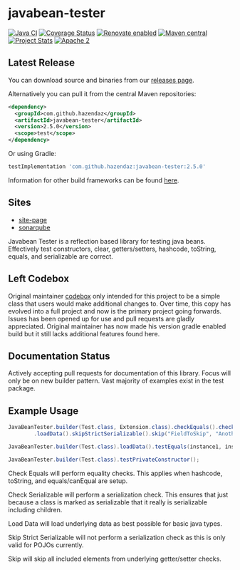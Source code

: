# javabean-tester

[![Java CI](https://github.com/hazendaz/javabean-tester/workflows/Java%20CI/badge.svg)](https://github.com/hazendaz/javabean-tester/workflows/Java%20CI)
[![Coverage Status](https://coveralls.io/repos/hazendaz/javabean-tester/badge.svg?branch=master&service=github)](https://coveralls.io/github/hazendaz/javabean-tester?branch=master)
[![Renovate enabled](https://img.shields.io/badge/renovate-enabled-brightgreen.svg)](https://renovatebot.com/)
[![Maven central](https://maven-badges.herokuapp.com/maven-central/com.github.hazendaz/javabean-tester/badge.svg)](https://maven-badges.herokuapp.com/maven-central/com.github.hazendaz/javabean-tester)
[![Project Stats](https://www.openhub.net/p/javabean-tester/widgets/project_thin_badge.gif)](https://www.openhub.net/p/javabean-tester)
[![Apache 2](http://img.shields.io/badge/license-Apache%202-blue.svg)](http://www.apache.org/licenses/LICENSE-2.0)

## Latest Release

You can download source and binaries from our [releases page](https://github.com/hazendaz/javabean-tester/releases).

Alternatively you can pull it from the central Maven repositories:

```xml
<dependency>
  <groupId>com.github.hazendaz</groupId>
  <artifactId>javabean-tester</artifactId>
  <version>2.5.0</version>
  <scope>test</scope>
</dependency>
```

Or using Gradle:

```groovy
testImplementation 'com.github.hazendaz:javabean-tester:2.5.0'
```

Information for other build frameworks can be found [here](http://hazendaz.github.io/javabean-tester/dependency-info.html).

## Sites

* [site-page](http://hazendaz.github.io/javabean-tester/)
* [sonarqube](https://sonarqube.com/dashboard/index?id=com.github.hazendaz:javabean-tester)

Javabean Tester is a reflection based library for testing java beans.  Effectively test constructors, clear, getters/setters, hashcode, toString, equals, and serializable are correct.

## Left Codebox

Original maintainer [codebox](https://github.com/codebox) only intended for this project to be a simple class that users would make additional
changes to.  Over time, this copy has evolved into a full project and now is the primary project going forwards.  Issues has been opened up
for use and pull requests are gladly appreciated.  Original maintainer has now made his version gradle enabled build but it still lacks additional features found here.

## Documentation Status

Actively accepting pull requests for documentation of this library.  Focus will only be on new builder pattern.  Vast majority of examples exist in the test package.

## Example Usage

```java
JavaBeanTester.builder(Test.class, Extension.class).checkEquals().checkSerializable()
        .loadData().skipStrictSerializable().skip("FieldToSkip", "AnotherFieldToSkip").test();
```

```java
JavaBeanTester.builder(Test.class).loadData().testEquals(instance1, instance2);
```

```java
JavaBeanTester.builder(Test.class).testPrivateConstructor();
```

Check Equals will perform equality checks.  This applies when hashcode, toString, and equals/canEqual are setup.

Check Serializable will perform a serialization check.  This ensures that just because a class is marked as serializable that it really is serializable including children.

Load Data will load underlying data as best possible for basic java types.

Skip Strict Serializable will not perform a serialization check as this is only valid for POJOs currently.

Skip will skip all included elements from underlying getter/setter checks.

